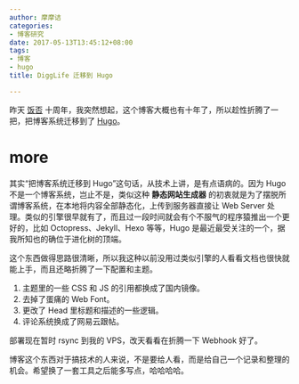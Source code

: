 ```yaml
---
author: 摩摩诘
categories:
- 博客研究
date: 2017-05-13T13:45:12+08:00
tags:
- 博客
- hugo
title: DiggLife 迁移到 Hugo

---
```


昨天 [饭否][1] 十周年，我突然想起，这个博客大概也有十年了，所以趁性折腾了一把，把博客系统迁移到了 [Hugo][2]。

# more

其实“把博客系统迁移到 Hugo”这句话，从技术上讲，是有点语病的。因为 Hugo 不是一个博客系统，岂止不是，类似这种 **静态网站生成器** 的初衷就是为了摆脱所谓博客系统，在本地将内容全部静态化，上传到服务器直接让 Web Server 处理。类似的引擎很早就有了，而且过一段时间就会有个不服气的程序猿推出一个更好的，比如 Octopress、Jekyll、Hexo 等等，Hugo 是最近最受关注的一个，据我所知也的确位于进化树的顶端。

这个东西做得思路很清晰，所以我这种以前没用过类似引擎的人看看文档也很快就能上手，而且还略折腾了一下配置和主题。

1. 主题里的一些 CSS 和 JS 的引用都换成了国内镜像。
2. 去掉了蛋痛的 Web Font。
3. 更改了 Head 里标题和描述的一些逻辑。
3. 评论系统换成了网易云跟帖。

部署现在暂时 rsync 到我的 VPS，改天看看在折腾一下 Webhook 好了。

博客这个东西对于搞技术的人来说，不是要给人看，而是给自己一个记录和整理的机会。希望换了一套工具之后能多写点，哈哈哈哈。

[1]: http://fanfou.com/momojie
[2]: https://gohugo.io
